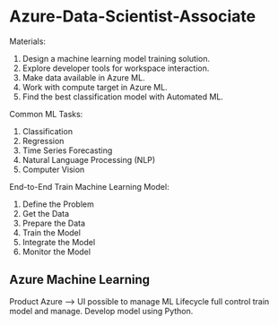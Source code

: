 # Azure-Data-Scientist-Associate

Materials:
1. Design a machine learning model training solution.
2. Explore developer tools for workspace interaction.
3. Make data available in Azure ML.
4. Work with compute target in Azure ML.
5. Find the best classification model with Automated ML.

Common ML Tasks:
1. Classification
2. Regression
3. Time Series Forecasting
4. Natural Language Processing (NLP)
5. Computer Vision

End-to-End Train Machine Learning Model:
1. Define the Problem
2. Get the Data
3. Prepare the Data
4. Train the Model
5. Integrate the Model
6. Monitor the Model

## Azure Machine Learning
Product Azure --> UI possible to manage ML Lifecycle full control train model and manage. Develop model using Python.
